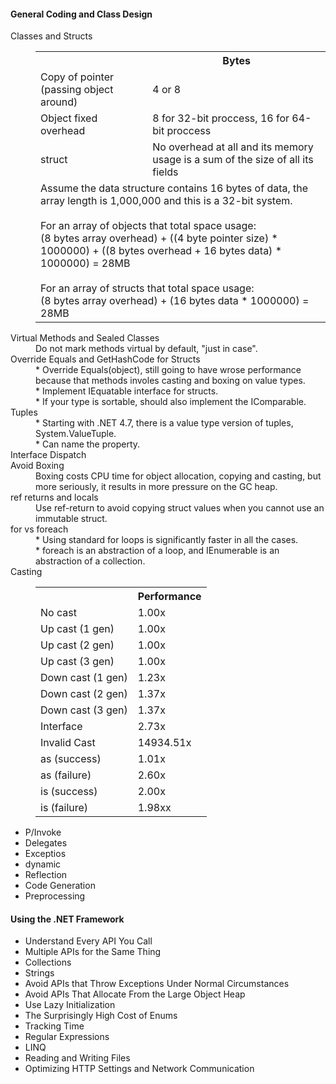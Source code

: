 
#### General Coding and Class Design ####
<dl>
    <dt>Classes and Structs</dt>
    <dd>
        <table>
            <tr>
                <th></th>
                <th>Bytes</th>
            </tr>
            <tr>
                <td>Copy of pointer (passing object around)</td>
                <td>4 or 8</td>
            </tr>
            <tr>
                <td>Object fixed overhead</td>
                <td>8 for 32-bit proccess, 16 for 64-bit proccess</td>
            </tr>
            <tr>
                <td>struct</td>
                <td>No overhead at all and its memory usage is a sum of the size of all its fields</td>
            </tr>
            <tr>
                <td colspan="2">
                    Assume the data structure contains 16 bytes of data, the array length is 1,000,000 and this is a 32-bit system.
                    <br />
                    <br />
                    For an array of objects that total space usage:
                    <br />
                    (8 bytes array overhead) + ((4 byte pointer size) * 1000000) + ((8 bytes overhead + 16 bytes data) * 1000000) = 28MB
                    <br />
                    <br />
                    For an array of structs that total space usage:
                    <br />
                    (8 bytes array overhead) + (16 bytes data * 1000000) = 28MB
                </td>
            </tr>
        </table>
    </dd>
    <dt>Virtual Methods and Sealed Classes</dt>
    <dd>Do not mark methods virtual by default, "just in case".</dd>
    <dt>Override Equals and GetHashCode for Structs</dt>
    <dd>
      * Override Equals(object), still going to have wrose performance because that methods involes casting and boxing on value types.
      <br />
      * Implement IEquatable<T> interface for structs.
      <br />
      * If your type is sortable, should also implement the IComparable<T>.
    </dd>
    <dt>Tuples</dt>
    <dd>
      * Starting with .NET 4.7, there is a value type version of tuples, System.ValueTuple.
      <br />
      * Can name the property.
    </dd>
    <dt>Interface Dispatch</dt>
    <dd></dd>
    <dt>Avoid Boxing</dt>
    <dd>Boxing costs CPU time for object allocation, copying and casting, but more seriously, it results in more pressure on the GC heap.</dd>
    <dt>ref returns and locals</dt>
    <dd>Use ref-return to avoid copying struct values when you cannot use an immutable struct.</dd>
    <dt>for vs foreach</dt>
    <dd>
      * Using standard for loops is significantly faster in all the cases.
      <br />
      * foreach is an abstraction of a loop, and IEnumerable is an abstraction of a collection.
    </dd>
    <dt>Casting</dt>
    <dd>
      <table>
        <tr>
          <th></th>
          <th>Performance</th>
        </tr>
        <tr>
          <td>No cast</td>
          <td>1.00x</td>
        </tr>
        <tr>
          <td>Up cast (1 gen)</td>
          <td>1.00x</td>
        </tr>
        <tr>
          <td>Up cast (2 gen)</td>
          <td>1.00x</td>
        </tr>
        <tr>
          <td>Up cast (3 gen)</td>
          <td>1.00x</td>
        </tr>
        <tr>
          <td>Down cast (1 gen)</td>
          <td>1.23x</td>
        </tr>
        <tr>
          <td>Down cast (2 gen)</td>
          <td>1.37x</td>
        </tr>
        <tr>
          <td>Down cast (3 gen)</td>
          <td>1.37x</td>
        </tr>
        <tr>
          <td>Interface</td>
          <td>2.73x</td>
        </tr>
        <tr>
          <td>Invalid Cast</td>
          <td>14934.51x</td>
        </tr>
        <tr>
          <td>as (success)</td>
          <td>1.01x</td>
        </tr>
        <tr>
          <td>as (failure)</td>
          <td>2.60x</td>
        </tr>
        <tr>
          <td>is (success)</td>
          <td>2.00x</td>
        </tr>
        <tr>
          <td>is (failure)</td>
          <td>1.98xx</td>
        </tr>
      </table>
    </dd>
</dl>

* P/Invoke
* Delegates
* Exceptios
* dynamic
* Reflection
* Code Generation
* Preprocessing

#### Using the .NET Framework ####
* Understand Every API You Call
* Multiple APIs for the Same Thing
* Collections
* Strings
* Avoid APIs that Throw Exceptions Under Normal Circumstances
* Avoid APIs That Allocate From the Large Object Heap
* Use Lazy Initialization
* The Surprisingly High Cost of Enums
* Tracking Time
* Regular Expressions
* LINQ
* Reading and Writing Files
* Optimizing HTTP Settings and Network Communication
